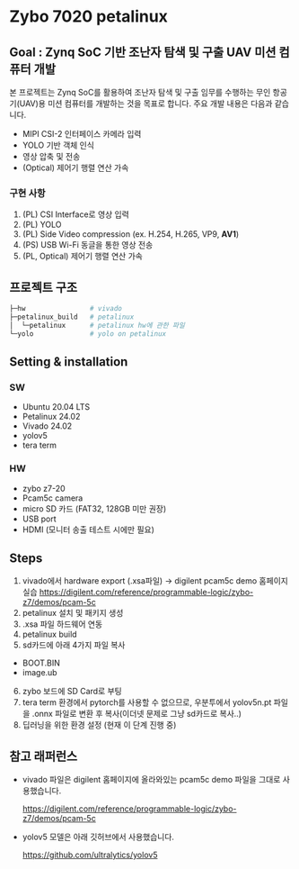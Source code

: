 # Zybo 7020 petalinux

## Goal : Zynq SoC 기반 조난자 탐색 및 구출 UAV 미션 컴퓨터 개발

본 프로젝트는 Zynq SoC를 활용하여 조난자 탐색 및 구출 임무를 수행하는 무인 항공기(UAV)용 미션 컴퓨터를 개발하는 것을 목표로 합니다. 주요 개발 내용은 다음과 같습니다.

- MIPI CSI-2 인터페이스 카메라 입력
- YOLO 기반 객체 인식
- 영상 압축 및 전송
- (Optical) 제어기 행렬 연산 가속

### 구현 사항
1. (PL) CSI Interface로 영상 입력
2. (PL) YOLO
3. (PL) Side Video compression (ex. H.254, H.265, VP9, **AV1**)
4. (PS) USB Wi-Fi 동글을 통한 영상 전송
5. (PL, Optical) 제어기 행렬 연산 가속

## 프로젝트 구조

```bash
├─hw                # vivado
├─petalinux_build   # petalinux
│  └─petalinux      # petalinux hw에 관한 파일
└─yolo              # yolo on petalinux
```

## Setting & installation

### SW
- Ubuntu 20.04 LTS
- Petalinux 24.02
- Vivado 24.02
- yolov5
- tera term
  
### HW
- zybo z7-20
- Pcam5c camera
- micro SD 카드 (FAT32, 128GB 미만 권장)
- USB port
- HDMI (모니터 송출 테스트 시에만 필요)
  
## Steps

1. vivado에서 hardware export (.xsa파일)
   -> digilent pcam5c demo 홈페이지 실습 <https://digilent.com/reference/programmable-logic/zybo-z7/demos/pcam-5c>
2. petalinux 설치 및 패키지 생성
3. .xsa 파일 하드웨어 연동
4. petalinux build
5. sd카드에 아래 4가지 파일 복사
  - BOOT.BIN
  - image.ub
6. zybo 보드에 SD Card로 부팅
7. tera term 환경에서 pytorch를 사용할 수 없으므로, 우분투에서 yolov5n.pt 파일을 .onnx 파일로 변환 후 복사(이더넷 문제로 그냥 sd카드로 복사..)
8. 딥러닝을 위한 환경 설정 (현재 이 단계 진행 중)

## 참고 래퍼런스

- vivado 파일은 digilent 홈페이지에 올라와있는 pcam5c demo 파일을 그대로 사용했습니다.

   <https://digilent.com/reference/programmable-logic/zybo-z7/demos/pcam-5c>

- yolov5 모델은 아래 깃허브에서 사용했습니다.

   <https://github.com/ultralytics/yolov5>
